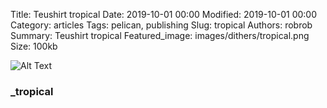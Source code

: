 Title: Teushirt tropical
Date: 2019-10-01 00:00
Modified: 2019-10-01 00:00
Category: articles
Tags: pelican, publishing
Slug: tropical
Authors: robrob
Summary: Teushirt tropical
Featured_image: images/dithers/tropical.png
Size: 100kb

![Alt Text]({static}/original_images/tropical_original.png)
### _tropical
